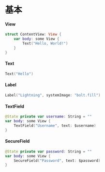 # 基本

#### View

```swift
struct ContentView: View {
    var body: some View {
        Text("Hello, World!")
    }
}
```

#### Text

```swift
Text("Hello")
```

#### Label

```swift
Label("Lightning", systemImage: "bolt.fill")
```

#### TextField

```swift
@State private var username: String = ""
var body: some View {
    TextField("Username", text: $username)
}
```

#### SecureField

```swift
@State private var password: String = ""
var body: some View {
    SecureField("Password", text: $password)
}
```






